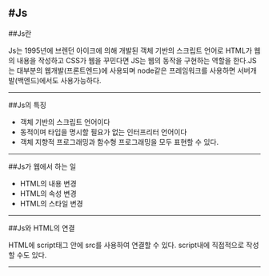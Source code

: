 #Js  
---   
##Js란   


Js는 1995년에 브렌던 아이크에 의해 개발된 객체 기반의 스크립트 언어로 HTML가 웹의 내용을 작성하고 CSS가 웹을 꾸민다면 JS는 웹의 동작을 구현하는 역할을 한다.JS는 대부분의 웹개발(프론트엔드)에 사용되며 node같은 프레임워크를 사용하면 서버개발(백엔드)에서도 사용가능하다.


---
##Js의 특징


- 객체 기반의 스크립트 언어이다
- 동적이며 타입을 명시할 필요가 없는 인터프리터 언어이다
- 객체 지향적 프로그래밍과 함수형 프로그래밍을 모두 표현할 수 있다.


---
##Js가 웹에서 하는 일


- HTML의 내용 변경
- HTML의 속성 변경
- HTML의 스타일 변경
  

---
##Js와 HTML의 연결


HTML에 script태그 안에 src를 사용하여 연결할 수 있다.
script내에 직접적으로 작성할 수도 있다.


---
##



